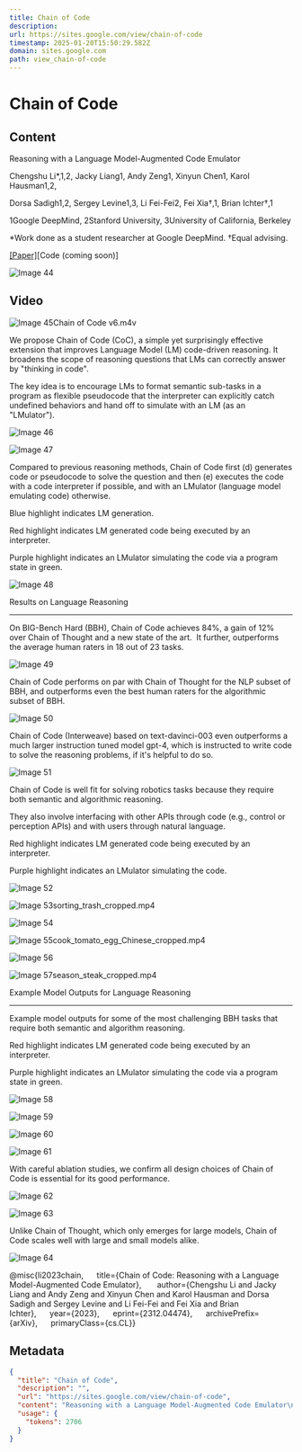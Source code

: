 ```yaml
---
title: Chain of Code
description: 
url: https://sites.google.com/view/chain-of-code
timestamp: 2025-01-20T15:50:29.582Z
domain: sites.google.com
path: view_chain-of-code
---
```


# Chain of Code



## Content

Reasoning with a Language Model-Augmented Code Emulator

Chengshu Li\*,1,2, Jacky Liang1, Andy Zeng1, Xinyun Chen1, Karol Hausman1,2,

Dorsa Sadigh1,2, Sergey Levine1,3, Li Fei-Fei2, Fei Xia†,1, Brian Ichter†,1

1Google DeepMind, 2Stanford University, 3University of California, Berkeley

\*Work done as a student researcher at Google DeepMind. †Equal advising.

[\[Paper\]](https://arxiv.org/pdf/2312.04474.pdf)\[Code (coming soon)\]

![Image 44](https://lh4.googleusercontent.com/vAYylbqRUHvKPDveRgMsuF5XY4EfmHJs0VHMOHAX-8nxMwN9kHZMnSW4J1HSqGihlMemhVraZNmjJS984r-h-YTgSq1A57Qf-vMimPbSw9pPFAgrzsJOydAhK3zedTvEjg=w1280)

Video
-----

![Image 45](https://www.google.com/images/icons/product/drive-32.png)Chain of Code v6.m4v

We propose Chain of Code (CoC), a simple yet surprisingly effective extension that improves Language Model (LM) code-driven reasoning. It broadens the scope of reasoning questions that LMs can correctly answer by "thinking in code".

The key idea is to encourage LMs to format semantic sub-tasks in a program as flexible pseudocode that the interpreter can explicitly catch undefined behaviors and hand off to simulate with an LM (as an "LMulator").

![Image 46](https://lh3.googleusercontent.com/B0VU8vnGQjL4fy2vdPKUvRwZ-3sRFjMzY1LNIDSelsOZ5AmfBBGhvDGeYsgzMS_HQSlFIBi-60ncbyIr29gM78NdlOjrPlivdMAfeudKDFX-lFEeZ7OJFQDgvGZWbVrvxQ=w1280)

![Image 47](https://lh3.googleusercontent.com/x7eOvJ5Yh0C2eILD52UGcpIetvyZfSuUviXGJsqL5AqqljmQuA3_IfB0ZqBarCbdTJUQj47V_DiluB8JA8BsHwGlGkSD4uya8ra164FGDKPJBoXqreS6lgjN7zeHCnQ96w=w1280)

Compared to previous reasoning methods, Chain of Code first (d) generates code or pseudocode to solve the question and then (e) executes the code with a code interpreter if possible, and with an LMulator (language model emulating code) otherwise.

Blue highlight indicates LM generation.

Red highlight indicates LM generated code being executed by an interpreter.

Purple highlight indicates an LMulator simulating the code via a program state in green.

![Image 48](https://lh5.googleusercontent.com/LnbLmgTRMu3AXUSpC5iKpjD6tz5DHGJ5XC87cTzsilYIv0woI7Ds4hkGCbbq2o1hUAOApYqrmx9bdrrCfggX4ZA3_9Kbck9BoBsMbo-s2KDuuJ3PcEdL8eApxGQ2hf3wOA=w1280)

Results on Language Reasoning




-----------------------------------

On BIG-Bench Hard (BBH), Chain of Code achieves 84%, a gain of 12% over Chain of Thought and a new state of the art.  It further, outperforms the average human raters in 18 out of 23 tasks.

![Image 49](https://lh4.googleusercontent.com/yPShMH3kAnlaDZPKKHhbIP7KcznJYquTcAP7OVc1bMW3pkKI39lNEWJDKHUX7LUw0TSiMEnROJB5jOWkbm4WbRTJwxwwYTwiuL_a7YCdyMqGTgOGY-DM_DKcAQcYH49m3w=w1280)

Chain of Code performs on par with Chain of Thought for the NLP subset of BBH, and outperforms even the best human raters for the algorithmic subset of BBH.

![Image 50](https://lh4.googleusercontent.com/CC2gwGKYBvGBfalEW-XyxrqSLAyyVzsyLOrAtZcv2xeFlygHqa2MHCa1t6ZFcb-6Gee-_Xl_uJ0YZHYeUJdr-hapAN7xbsp85w0FwPen7DqvtolwQRuY7WjlNpyDKlh7AQ=w1280)

Chain of Code (Interweave) based on text-davinci-003 even outperforms a much larger instruction tuned model gpt-4, which is instructed to write code to solve the reasoning problems, if it's helpful to do so.

![Image 51](https://lh6.googleusercontent.com/uoiGH2cLyDpD3MuYGwpkA30jlmDplJ87XZj9xxRBT6tdOt0PMN0WGCeYQwvqfOTMSi_E_lLtiby20uiQgQIowAzgB_Vot8mu5vkY9mOxtikh8X3Tic8IkNkfI0xkXYN3FA=w1280)

Chain of Code is well fit for solving robotics tasks because they require both semantic and algorithmic reasoning.

They also involve interfacing with other APIs through code (e.g., control or perception APIs) and with users through natural language.

Red highlight indicates LM generated code being executed by an interpreter.

Purple highlight indicates an LMulator simulating the code.

![Image 52](https://lh6.googleusercontent.com/mL8rT2XUB59Hsg-rLVhixin3K1-Hz-A8fKdzKgDxUmGjI_8RmnaIaKUG1GJy3qPcxK-tXgV3QGdfDig5QuGuztiaAfVKw0v9MzV3akD4C5LUctsoUo22a9HA-t7LXZIP=w1280)

![Image 53](https://www.google.com/images/icons/product/drive-32.png)sorting\_trash\_cropped.mp4

![Image 54](https://lh4.googleusercontent.com/15UXpzZFT0X1HIhR8I1UZKt3Gp6TgRGbh8-UhTzRujTPL1OZDGEA_Hk3RsPgiGk-qOM8KUpBu1spY_YjSP_NOXWv2t95bMInoJbDcj8eClxUbvFIrfqRnV7AQnkipx1xqw=w1280)

![Image 55](https://www.google.com/images/icons/product/drive-32.png)cook\_tomato\_egg\_Chinese\_cropped.mp4

![Image 56](https://lh4.googleusercontent.com/w8RPff8sR-I30QgxwwAw_y4JTUn7e6OOnvQip0xAodFrNioMg0yy0-b-C0TUjl_AJL_NxRhzsper-vzYvAYZraEPfK3qd4KFgLp90L3WxID3s65CJERFE18s-DhEAq1qqQ=w1280)

![Image 57](https://www.google.com/images/icons/product/drive-32.png)season\_steak\_cropped.mp4

Example Model Outputs for Language Reasoning




--------------------------------------------------

Example model outputs for some of the most challenging BBH tasks that require both semantic and algorithm reasoning.

Red highlight indicates LM generated code being executed by an interpreter.

Purple highlight indicates an LMulator simulating the code via a program state in green.

![Image 58](https://lh5.googleusercontent.com/dxBaV-57Kw9EwHzSY83_QbCD21JRuh2koENaJPsO419xs59zOXofGQZrW7eiXX22abv8pdloZTqjNgGXBzdYegEqcdH7Mb5KbDfpdSw38PlKgFCvAX72Az8XPFDx5QtV6g=w1280)

![Image 59](https://lh6.googleusercontent.com/dOuhCzbXONr5fnG8E11AFkHzOLrMMCB_vLC0pw_vA7btDsscCO67-zOGa_0PgcdmwYNeIXpeSyJET0KRmchXijWbooQ6rv0DlMUQvwehpiVWNXXlSIIR-vfnuYtxbwMdxw=w1280)

![Image 60](https://lh5.googleusercontent.com/EZy-E6-Zkng7oofHLcpnV_uNsYILKI9-CiF2zVMANI5iUuhABmZYaw45prNs1OKgw0iSrRVl4YTXl8jqy_sKuOyJMNPYZJGjsQ4FcnlLuCl2rXdp1GiCF21M8WLEIO4s3Q=w1280)

![Image 61](https://lh3.googleusercontent.com/mqDI8lONd4AEZwuqui34U-KdZ85-jDBumEaD_kv4tttm49Jj5B2tBzn3CaOTC_fZ39uNF2y0lZOnTYmkws_aYmIEixQZdaUDugAC2BGW4hvw75GPrPxwBSVLqvxSjYe3Yg=w1280)

With careful ablation studies, we confirm all design choices of Chain of Code is essential for its good performance.

![Image 62](https://lh5.googleusercontent.com/ynQI74DhRHzVymd4Q8Hbx9HtwKqSUvPQW1tt5jcCdLoZZ82ul5MsVEGofGfzhHN3lyPipwdRTl5hu_sNR_9Dvm9y4TnXGUp8n4KHvZcGn0O2U697s6WGiehwFUeZLjJ38w=w1280)

![Image 63](https://lh6.googleusercontent.com/MAtbEWADBP0aOz42lPrp8uC8ALoszgsM8GehCDte81_FOCQ_euRP9SbjjHazaFTjwMjZa_9uu4k9nOYzezo1If_2Eir1yHAhp8O8jHi7SxNSrEWw089CDoQLFcgXHhpF6w=w1280)

Unlike Chain of Thought, which only emerges for large models, Chain of Code scales well with large and small models alike.

![Image 64](https://lh4.googleusercontent.com/AWFj1yRckIF79e9A7l-x71kVwUXKLaxti7yIF52O9GhoA4YJM0146K7Kl7iAqAjnhdHmArPq67pG0fqLQjceh_aZfTS7sLXSjfJr2_NySga2-ATJgOEUeP0okTimfrSQWg=w1280)

@misc{li2023chain,      title={Chain of Code: Reasoning with a Language Model-Augmented Code Emulator},       author={Chengshu Li and Jacky Liang and Andy Zeng and Xinyun Chen and Karol Hausman and Dorsa Sadigh and Sergey Levine and Li Fei-Fei and Fei Xia and Brian Ichter},      year={2023},      eprint={2312.04474},      archivePrefix={arXiv},      primaryClass={cs.CL}}

## Metadata

```json
{
  "title": "Chain of Code",
  "description": "",
  "url": "https://sites.google.com/view/chain-of-code",
  "content": "Reasoning with a Language Model-Augmented Code Emulator\n\nChengshu Li\\*,1,2, Jacky Liang1, Andy Zeng1, Xinyun Chen1, Karol Hausman1,2,\n\nDorsa Sadigh1,2, Sergey Levine1,3, Li Fei-Fei2, Fei Xia†,1, Brian Ichter†,1\n\n1Google DeepMind, 2Stanford University, 3University of California, Berkeley\n\n\\*Work done as a student researcher at Google DeepMind. †Equal advising.\n\n[\\[Paper\\]](https://arxiv.org/pdf/2312.04474.pdf)\\[Code (coming soon)\\]\n\n![Image 44](https://lh4.googleusercontent.com/vAYylbqRUHvKPDveRgMsuF5XY4EfmHJs0VHMOHAX-8nxMwN9kHZMnSW4J1HSqGihlMemhVraZNmjJS984r-h-YTgSq1A57Qf-vMimPbSw9pPFAgrzsJOydAhK3zedTvEjg=w1280)\n\nVideo\n-----\n\n![Image 45](https://www.google.com/images/icons/product/drive-32.png)Chain of Code v6.m4v\n\nWe propose Chain of Code (CoC), a simple yet surprisingly effective extension that improves Language Model (LM) code-driven reasoning. It broadens the scope of reasoning questions that LMs can correctly answer by \"thinking in code\".\n\nThe key idea is to encourage LMs to format semantic sub-tasks in a program as flexible pseudocode that the interpreter can explicitly catch undefined behaviors and hand off to simulate with an LM (as an \"LMulator\").\n\n![Image 46](https://lh3.googleusercontent.com/B0VU8vnGQjL4fy2vdPKUvRwZ-3sRFjMzY1LNIDSelsOZ5AmfBBGhvDGeYsgzMS_HQSlFIBi-60ncbyIr29gM78NdlOjrPlivdMAfeudKDFX-lFEeZ7OJFQDgvGZWbVrvxQ=w1280)\n\n![Image 47](https://lh3.googleusercontent.com/x7eOvJ5Yh0C2eILD52UGcpIetvyZfSuUviXGJsqL5AqqljmQuA3_IfB0ZqBarCbdTJUQj47V_DiluB8JA8BsHwGlGkSD4uya8ra164FGDKPJBoXqreS6lgjN7zeHCnQ96w=w1280)\n\nCompared to previous reasoning methods, Chain of Code first (d) generates code or pseudocode to solve the question and then (e) executes the code with a code interpreter if possible, and with an LMulator (language model emulating code) otherwise.\n\nBlue highlight indicates LM generation.\n\nRed highlight indicates LM generated code being executed by an interpreter.\n\nPurple highlight indicates an LMulator simulating the code via a program state in green.\n\n![Image 48](https://lh5.googleusercontent.com/LnbLmgTRMu3AXUSpC5iKpjD6tz5DHGJ5XC87cTzsilYIv0woI7Ds4hkGCbbq2o1hUAOApYqrmx9bdrrCfggX4ZA3_9Kbck9BoBsMbo-s2KDuuJ3PcEdL8eApxGQ2hf3wOA=w1280)\n\nResults on Language Reasoning\n\n\n\n\n-----------------------------------\n\nOn BIG-Bench Hard (BBH), Chain of Code achieves 84%, a gain of 12% over Chain of Thought and a new state of the art.  It further, outperforms the average human raters in 18 out of 23 tasks.\n\n![Image 49](https://lh4.googleusercontent.com/yPShMH3kAnlaDZPKKHhbIP7KcznJYquTcAP7OVc1bMW3pkKI39lNEWJDKHUX7LUw0TSiMEnROJB5jOWkbm4WbRTJwxwwYTwiuL_a7YCdyMqGTgOGY-DM_DKcAQcYH49m3w=w1280)\n\nChain of Code performs on par with Chain of Thought for the NLP subset of BBH, and outperforms even the best human raters for the algorithmic subset of BBH.\n\n![Image 50](https://lh4.googleusercontent.com/CC2gwGKYBvGBfalEW-XyxrqSLAyyVzsyLOrAtZcv2xeFlygHqa2MHCa1t6ZFcb-6Gee-_Xl_uJ0YZHYeUJdr-hapAN7xbsp85w0FwPen7DqvtolwQRuY7WjlNpyDKlh7AQ=w1280)\n\nChain of Code (Interweave) based on text-davinci-003 even outperforms a much larger instruction tuned model gpt-4, which is instructed to write code to solve the reasoning problems, if it's helpful to do so.\n\n![Image 51](https://lh6.googleusercontent.com/uoiGH2cLyDpD3MuYGwpkA30jlmDplJ87XZj9xxRBT6tdOt0PMN0WGCeYQwvqfOTMSi_E_lLtiby20uiQgQIowAzgB_Vot8mu5vkY9mOxtikh8X3Tic8IkNkfI0xkXYN3FA=w1280)\n\nChain of Code is well fit for solving robotics tasks because they require both semantic and algorithmic reasoning.\n\nThey also involve interfacing with other APIs through code (e.g., control or perception APIs) and with users through natural language.\n\nRed highlight indicates LM generated code being executed by an interpreter.\n\nPurple highlight indicates an LMulator simulating the code.\n\n![Image 52](https://lh6.googleusercontent.com/mL8rT2XUB59Hsg-rLVhixin3K1-Hz-A8fKdzKgDxUmGjI_8RmnaIaKUG1GJy3qPcxK-tXgV3QGdfDig5QuGuztiaAfVKw0v9MzV3akD4C5LUctsoUo22a9HA-t7LXZIP=w1280)\n\n![Image 53](https://www.google.com/images/icons/product/drive-32.png)sorting\\_trash\\_cropped.mp4\n\n![Image 54](https://lh4.googleusercontent.com/15UXpzZFT0X1HIhR8I1UZKt3Gp6TgRGbh8-UhTzRujTPL1OZDGEA_Hk3RsPgiGk-qOM8KUpBu1spY_YjSP_NOXWv2t95bMInoJbDcj8eClxUbvFIrfqRnV7AQnkipx1xqw=w1280)\n\n![Image 55](https://www.google.com/images/icons/product/drive-32.png)cook\\_tomato\\_egg\\_Chinese\\_cropped.mp4\n\n![Image 56](https://lh4.googleusercontent.com/w8RPff8sR-I30QgxwwAw_y4JTUn7e6OOnvQip0xAodFrNioMg0yy0-b-C0TUjl_AJL_NxRhzsper-vzYvAYZraEPfK3qd4KFgLp90L3WxID3s65CJERFE18s-DhEAq1qqQ=w1280)\n\n![Image 57](https://www.google.com/images/icons/product/drive-32.png)season\\_steak\\_cropped.mp4\n\nExample Model Outputs for Language Reasoning\n\n\n\n\n--------------------------------------------------\n\nExample model outputs for some of the most challenging BBH tasks that require both semantic and algorithm reasoning.\n\nRed highlight indicates LM generated code being executed by an interpreter.\n\nPurple highlight indicates an LMulator simulating the code via a program state in green.\n\n![Image 58](https://lh5.googleusercontent.com/dxBaV-57Kw9EwHzSY83_QbCD21JRuh2koENaJPsO419xs59zOXofGQZrW7eiXX22abv8pdloZTqjNgGXBzdYegEqcdH7Mb5KbDfpdSw38PlKgFCvAX72Az8XPFDx5QtV6g=w1280)\n\n![Image 59](https://lh6.googleusercontent.com/dOuhCzbXONr5fnG8E11AFkHzOLrMMCB_vLC0pw_vA7btDsscCO67-zOGa_0PgcdmwYNeIXpeSyJET0KRmchXijWbooQ6rv0DlMUQvwehpiVWNXXlSIIR-vfnuYtxbwMdxw=w1280)\n\n![Image 60](https://lh5.googleusercontent.com/EZy-E6-Zkng7oofHLcpnV_uNsYILKI9-CiF2zVMANI5iUuhABmZYaw45prNs1OKgw0iSrRVl4YTXl8jqy_sKuOyJMNPYZJGjsQ4FcnlLuCl2rXdp1GiCF21M8WLEIO4s3Q=w1280)\n\n![Image 61](https://lh3.googleusercontent.com/mqDI8lONd4AEZwuqui34U-KdZ85-jDBumEaD_kv4tttm49Jj5B2tBzn3CaOTC_fZ39uNF2y0lZOnTYmkws_aYmIEixQZdaUDugAC2BGW4hvw75GPrPxwBSVLqvxSjYe3Yg=w1280)\n\nWith careful ablation studies, we confirm all design choices of Chain of Code is essential for its good performance.\n\n![Image 62](https://lh5.googleusercontent.com/ynQI74DhRHzVymd4Q8Hbx9HtwKqSUvPQW1tt5jcCdLoZZ82ul5MsVEGofGfzhHN3lyPipwdRTl5hu_sNR_9Dvm9y4TnXGUp8n4KHvZcGn0O2U697s6WGiehwFUeZLjJ38w=w1280)\n\n![Image 63](https://lh6.googleusercontent.com/MAtbEWADBP0aOz42lPrp8uC8ALoszgsM8GehCDte81_FOCQ_euRP9SbjjHazaFTjwMjZa_9uu4k9nOYzezo1If_2Eir1yHAhp8O8jHi7SxNSrEWw089CDoQLFcgXHhpF6w=w1280)\n\nUnlike Chain of Thought, which only emerges for large models, Chain of Code scales well with large and small models alike.\n\n![Image 64](https://lh4.googleusercontent.com/AWFj1yRckIF79e9A7l-x71kVwUXKLaxti7yIF52O9GhoA4YJM0146K7Kl7iAqAjnhdHmArPq67pG0fqLQjceh_aZfTS7sLXSjfJr2_NySga2-ATJgOEUeP0okTimfrSQWg=w1280)\n\n@misc{li2023chain,      title={Chain of Code: Reasoning with a Language Model-Augmented Code Emulator},       author={Chengshu Li and Jacky Liang and Andy Zeng and Xinyun Chen and Karol Hausman and Dorsa Sadigh and Sergey Levine and Li Fei-Fei and Fei Xia and Brian Ichter},      year={2023},      eprint={2312.04474},      archivePrefix={arXiv},      primaryClass={cs.CL}}",
  "usage": {
    "tokens": 2706
  }
}
```
